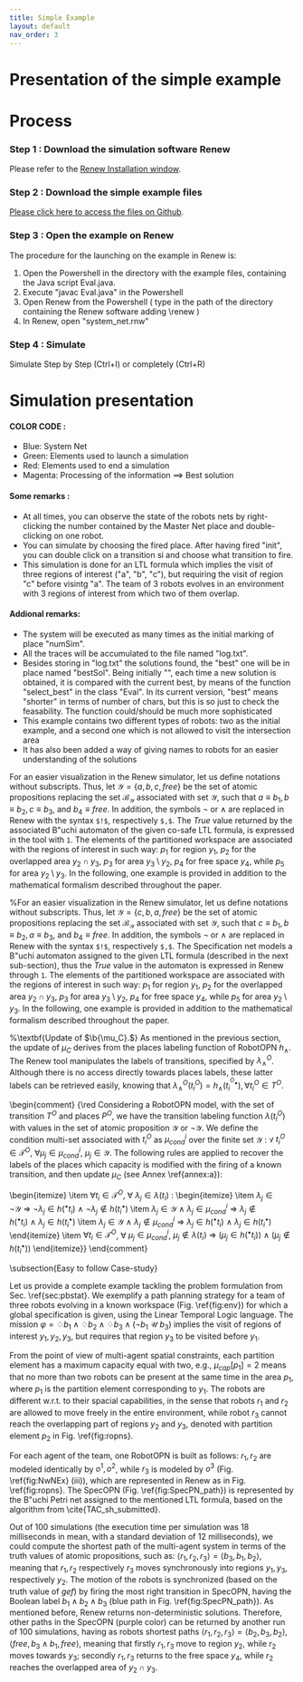 ```yaml
---
title: Simple Example
layout: default
nav_order: 3
---
```



# Presentation of the simple example



# Process

### Step 1 : Download the simulation software Renew

Please refer to the [Renew Installation window](../renew.html).

### Step 2 : Download the simple example files

[Please click here to access the files on Github](https://github.com/eva-robillard/NetsWithinNets2023.git).

### Step 3 : Open the example on Renew

The procedure for the launching on the example in Renew is:

1. Open the Powershell in the directory with the example files, containing the Java script Eval.java.
2. Execute "javac Eval.java" in the Powershell
3. Open Renew from the Powershell ( type in the path of the directory containing the Renew software adding \renew ) 
4. In Renew, open "system_net.rnw"

### Step 4 : Simulate

Simulate Step by Step (Ctrl+I) or completely (Ctrl+R)


# Simulation presentation

#### COLOR CODE :
* Blue: System Net
* Green: Elements used to launch a simulation
* Red: Elements used to end a simulation
* Magenta: Processing of the information ==> Best solution




#### Some remarks : 
* At all times, you can observe the state of the robots nets by right-clicking the number contained by the Master Net place and double-clicking on one robot. 
* You can simulate by choosing the fired place. After having fired "init", you can double click on a transition si and choose what transition to fire. 
* This simulation is done for an LTL formula which implies the visit of three regions of interest ("a", "b", "c"), but requiring the visit of region "c" before visintg "a". The team of 3 robots evolves in an environment with 3 regions of interest from which two of them overlap.


#### Addional remarks:
* The system will be executed as many times as the initial marking of place "numSim".
* All the traces will be accumulated to the file named "log.txt".
* Besides storing in "log.txt" the solutions found, the "best" one will be in place named "bestSol". Being initially "", each time a new solution is obtained, it is compared with the current best, by means of the function "select_best" in the class "Eval". In its current version, "best" means "shorter" in terms of number of chars, but this is so just to check the feasability. The function could/should be much more sophisticated
* This example contains two different types of robots: two as the initial example, and a second one which is not allowed to visit the intersection area
* It has also been added a way of giving names to robots for an easier understanding of the solutions

 
For an easier visualization in the Renew simulator, let us define notations without subscripts. Thus, let $\mathcal{Y} = \{a,b,c, free\}$ be the set of atomic propositions replacing the set $\mathcal{B}_\mathcal{Y}$ associated with set $\mathcal{Y}$, such that $a \equiv b_1, b \equiv b_2, c \equiv b_3$, and $b_4 \equiv free$. In addition, the symbols $\neg$ or $\wedge$ are replaced in Renew with the syntax ``$!$``, respectively ``$,$``. The $True$ value returned by the associated B\"uchi automaton of the given co-safe LTL formula, is expressed in the tool with  ``1``. The elements of the partitioned workspace are associated with the regions of interest in such way: $p_1$ for region $y_1$, $p_2$ for the overlapped area $y_2 \cap y_3$, $p_3$ for area $y_3 \setminus y_2$, $p_4$ for free space $y_4$, while $p_5$ for area $y_2 \setminus y_3$. In the following, one example is provided in addition to the mathematical formalism described throughout the paper. 

%For an easier visualization in the Renew simulator, let us define notations without subscripts. Thus, let $\mathcal{Y} = \{c,b,a, free\}$ be the set of atomic propositions replacing the set $\mathcal{B}_\mathcal{Y}$ associated with set $\mathcal{Y}$, such that $c \equiv b_1, b \equiv b_2, a \equiv b_3$, and $b_4 \equiv free$. In addition, the symbols $\neg$ or $\wedge$ are replaced in Renew with the syntax ``$!$``, respectively ``$,$``. The Specification net models a B\"uchi automaton assigned to the given LTL formula (described in the next sub-section), thus the $True$ value in the automaton is expressed in Renew through ``1``. The elements of the partitioned workspace are associated with the regions of interest in such way: $p_1$ for region $y_1$, $p_2$ for the overlapped area $y_2 \cap y_3$, $p_3$ for area $y_3 \setminus y_2$, $p_4$ for free space $y_4$, while $p_5$ for area $y_2 \setminus y_3$. In the following, one example is provided in addition to the mathematical formalism described throughout the paper. 

%\textbf{Update of $\b{\mu_C}.$} As mentioned in the previous section, the update of $\mu_C$ derives from the places labeling function of RobotOPN $h_\wedge$. The Renew tool manipulates the labels of transitions, specified by $\lambda^O_\wedge$. Although there is no access directly towards places labels, these latter labels can be retrieved easily, knowing that $\lambda^O_{\wedge}(t^O_i) = h_{\wedge}(t^{^O\bullet}_i), \forall t_i^O \in T^O$. 

\begin{comment}
   {\red Considering a RobotOPN model, with the set of transition $T^O$ and places $P^O$, we have the transition labeling function $\lambda(t_i^O)$ with values in the set of atomic proposition $\mathcal{Y}$ or $\neg \mathcal{Y}$. We define the condition multi-set associated with $t_i^O$ as $\mu_{cond}^{i}$ over the finite set $\mathcal{Y}$ : $\forall$ $t_i^O \in \mathcal{T}^O$, $\forall \mu_j \in \mu_{cond}^{i}$, $\mu_j \in \mathcal{Y}$. The following rules are applied to recover the labels of the places which capacity is modified with the firing of a known transition, and then update $\mu_C$ (see Annex \ref{annex:a}):


\begin{itemize}
    \item $\forall t_i \in \mathcal{T}^O$, $\forall$ $\lambda_j \in \lambda(t_i)$ :
    \begin{itemize}
        \item $\lambda_j \in \neg \mathcal{Y}~\Rightarrow~\neg \lambda_j \in h(^{\bullet}t_i) ~\land~\neg \lambda_j \notin h(t_i^{\bullet})$
        \item $\lambda_j \in \mathcal{Y}~\land~\lambda_j \in \mu_{cond}^{i}~\Rightarrow~ \lambda_j \notin h(^{\bullet}t_i) ~\land~\lambda_j \in h(t_i^{\bullet})$
        \item $\lambda_j \in \mathcal{Y}~\land~\lambda_j \notin \mu_{cond}^{i}~\Rightarrow~ \lambda_j \in h(^{\bullet}t_i) ~\land~\lambda_j \in h(t_i^{\bullet})$
    \end{itemize}
    \item $\forall t_i \in \mathcal{T}^O$, $\forall$ $\mu_j \in \mu_{cond}^{i}$, $\mu_j \notin \lambda(t_i)~\Rightarrow~ (\mu_j \in h(^{\bullet}t_i)) ~\land~(\mu_j \notin h(t_i^{\bullet}))$
\end{itemize}} 
\end{comment}



\subsection{Easy to follow Case-study}

Let us provide a complete example tackling the problem formulation from Sec. \ref{sec:pbstat}. We exemplify a path planning strategy for a team of three robots evolving in a known workspace (Fig. \ref{fig:env}) for which a global specification is given, using the Linear Temporal Logic language. The mission $\varphi= \diamondsuit b_1 \wedge \diamondsuit b_2 \wedge \diamondsuit b_3 \wedge  \left(\neg b_1~\mathcal{U}~b_3\right)$ implies the visit of regions of interest $y_1, y_2, y_3$, but requires that region $y_3$ to be visited before $y_1$.

From the point of view of multi-agent spatial constraints, each partition element has a maximum capacity equal with two, e.g., $\mu_{cap}[p_1] = 2$ means that no more than two robots can be present at the same time in the area $p_1$, where $p_1$ is the partition element corresponding to $y_1$. The robots are different w.r.t. to their spacial capabilities, in the sense that robots $r_1$ and $r_2$ are allowed to move freely in the entire environment, while robot $r_3$ cannot reach the overlapping part of regions $y_2$ and $y_3$, denoted with partition element $p_2$ in Fig. \ref{fig:ropns}. 

For each agent of the team, one RobotOPN is built as follows: $r_1, r_2$ are modeled identically by $o^1, o^2$, while $r_3$ is modeled by $o^3$ (Fig. \ref{fig:NwNEx} (iii)), which are represented in Renew as in Fig. \ref{fig:ropns}. The SpecOPN (Fig. \ref{fig:SpecPN_path}) is represented by the B\"uchi Petri net assigned to the mentioned LTL formula, based on the algorithm from \cite{TAC_sh_submitted}.


Out of 100 simulations (the execution time per simulation was 18 milliseconds in mean, with a standard deviation of 12 milliseconds), we could compute the shortest path of the multi-agent system in terms of the truth values of atomic propositions, such as: $\langle r_1, r_2, r_3\rangle = \langle b_3, b_1, b_2\rangle$, meaning that $r_1,r_2$ respectively $r_3$ moves synchronously into regions $y_1, y_3$, respectively $y_2$. The motion of the robots is synchronized (based on the truth value of $gef$) by firing the most right transition in SpecOPN, having the Boolean label $b_1 \wedge b_2 \wedge b_3$ (blue path in Fig. \ref{fig:SpecPN_path}). As mentioned before, Renew returns non-deterministic solutions. Therefore, other paths in the SpecOPN (purple color) can be returned by another run of 100 simulations, having as robots shortest paths $\langle r_1, r_2, r_3\rangle = \langle b_2, b_3, b_2\rangle, \langle free, b_3 \wedge b_1, free\rangle$, meaning that firstly $r_1, r_3$ move to region $y_2$, while $r_2$ moves towards $y_3$; secondly $r_1, r_3$ returns to the free space $y_4$, while $r_2$ reaches the overlapped area of $y_2 \cap y_3$. 

